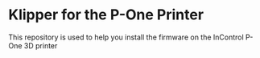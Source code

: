 # Klipper for the P-One Printer
This repository is used to help you install the firmware on the InControl P-One 3D printer
